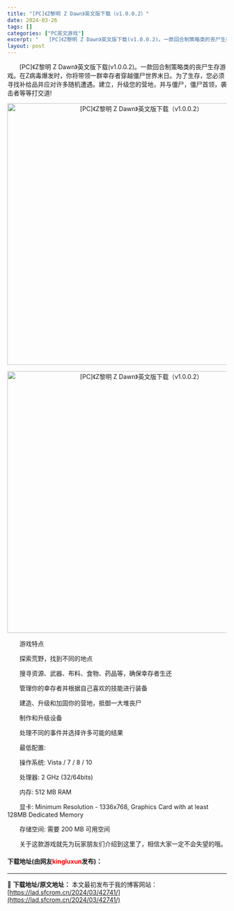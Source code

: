```yaml
---
title: "[PC]《Z黎明 Z Dawn》英文版下载（v1.0.0.2）"
date: 2024-03-26
tags: []
categories: ["PC英文游戏"]
excerpt: "　　[PC]《Z黎明 Z Dawn》英文版下载(v1.0.0.2)。一款回合制策略类的丧尸生存游戏。在Z病毒爆发时，你将带领一群幸存者穿越僵尸世界末日。为了生存，您必须寻找补给品并应对许多随机遭遇。建立，升级您的营地，并与僵尸，僵尸首领，袭击者等等打交道! 　　游戏特点 　　探索荒野，找到不同的地点&hellip;"
layout: post
---
```


 <p>　　[PC]《Z黎明 Z Dawn》英文版下载(v1.0.0.2)。一款回合制策略类的丧尸生存游戏。在Z病毒爆发时，你将带领一群幸存者穿越僵尸世界末日。为了生存，您必须寻找补给品并应对许多随机遭遇。建立，升级您的营地，并与僵尸，僵尸首领，袭击者等等打交道!</p> <p align="center"><img align="" border="0" src="https://lad.sfcrom.cn/wp-content/uploads/2024/03/20240326_6602e1e84368a.webp" width="600" alt="[PC]《Z黎明 Z Dawn》英文版下载（v1.0.0.2）" /></p> <p align="center"><img align="" border="0" src="https://lad.sfcrom.cn/wp-content/uploads/2024/03/20240326_6602e1e89cc81.webp" width="600" alt="[PC]《Z黎明 Z Dawn》英文版下载（v1.0.0.2）" /></p> <p>　　游戏特点</p> <p>　　探索荒野，找到不同的地点</p> <p>　　搜寻资源、武器、布料、食物、药品等，确保幸存者生还</p> <p>　　管理你的幸存者并根据自己喜欢的技能进行装备</p> <p>　　建造、升级和加固你的营地，抵御一大堆丧尸</p> <p>　　制作和升级设备</p> <p>　　处理不同的事件并选择许多可能的结果</p> <p>　　最低配置:</p> <p>　　操作系统: Vista / 7 / 8 / 10</p> <p>　　处理器: 2 GHz (32/64bits)</p> <p>　　内存: 512 MB RAM</p> <p>　　显卡: Minimum Resolution - 1336x768, Graphics Card with at least 128MB Dedicated Memory</p> <p>　　存储空间: 需要 200 MB 可用空间</p> <p>　　关于这款游戏就先为玩家朋友们介绍到这里了，相信大家一定不会失望的哦。</p> <p><h4>下载地址(由网友<font color="red">kingluxun</font>发布)：</h4></p> 

---
📖 **下载地址/原文地址：** 本文最初发布于我的博客网站：[https://lad.sfcrom.cn/2024/03/42741/](https://lad.sfcrom.cn/2024/03/42741/)

